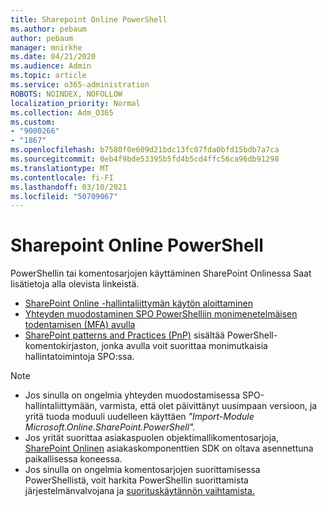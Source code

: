 ```yaml
---
title: Sharepoint Online PowerShell
ms.author: pebaum
author: pebaum
manager: mnirkhe
ms.date: 04/21/2020
ms.audience: Admin
ms.topic: article
ms.service: o365-administration
ROBOTS: NOINDEX, NOFOLLOW
localization_priority: Normal
ms.collection: Adm_O365
ms.custom:
- "9000266"
- "1867"
ms.openlocfilehash: b7580f0e609d21bdc13fc07fda0bfd15bdb7a7ca
ms.sourcegitcommit: 0eb4f9bde53395b5fd4b5cd4ffc56ca96db91298
ms.translationtype: MT
ms.contentlocale: fi-FI
ms.lasthandoff: 03/10/2021
ms.locfileid: "50709067"
---
```

# <a name="sharepoint-online-powershell"></a>Sharepoint Online PowerShell

PowerShellin tai komentosarjojen käyttäminen SharePoint Onlinessa Saat lisätietoja alla olevista linkeistä.
- [SharePoint Online -hallintaliittymän käytön aloittaminen](https://docs.microsoft.com/powershell/sharepoint/sharepoint-online/connect-sharepoint-online?view=sharepoint-ps)
- [Yhteyden muodostaminen SPO PowerShelliin monimenetelmäisen todentamisen (MFA) avulla](https://docs.microsoft.com/powershell/sharepoint/sharepoint-online/connect-sharepoint-online?view=sharepoint-ps#to-connect-with-multifactor-authentication-mfa)
- [SharePoint patterns and Practices (PnP)](https://docs.microsoft.com/powershell/sharepoint/sharepoint-pnp/sharepoint-pnp-cmdlets?view=sharepoint-ps) sisältää PowerShell-komentokirjaston, jonka avulla voit suorittaa monimutkaisia hallintatoimintoja SPO:ssa.

> [!NOTE]
> - Jos sinulla on ongelmia yhteyden muodostamisessa SPO-hallintaliittymään, varmista, että olet [](https://docs.microsoft.com/powershell/scripting/developer/module/importing-a-powershell-module?view=powershell-7.1) päivittänyt uusimpaan versioon, ja yritä tuoda moduuli uudelleen käyttäen *"Import-Module Microsoft.Online.SharePoint.PowerShell".*
> - Jos yrität suorittaa asiakaspuolen objektimallikomentosarjoja, [SharePoint Onlinen](https://www.microsoft.com/download/details.aspx?id=42038) asiakaskomponenttien SDK on oltava asennettuna paikallisessa koneessa.
> - Jos sinulla on ongelmia komentosarjojen suorittamisessa PowerShellistä, voit harkita PowerShellin suorittamista järjestelmänvalvojana ja [suorituskäytännön vaihtamista.](https://docs.microsoft.com/powershell/module/microsoft.powershell.core/about/about_execution_policies?view=powershell-6)